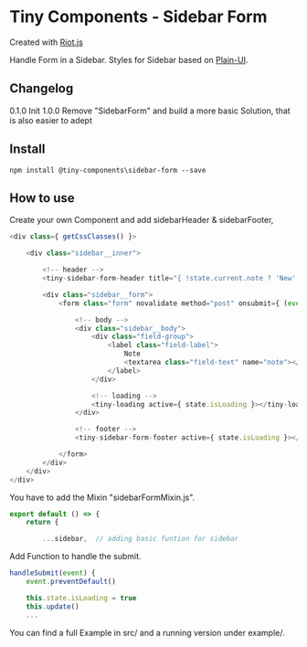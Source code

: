 # Tiny Components - Sidebar Form

Created with [Riot.js](https://riot.js.org)

Handle Form in a Sidebar. Styles for Sidebar based on [Plain-UI](https://plain-ui.com).

## Changelog

0.1.0 Init
1.0.0 Remove "SidebarForm" and build a more basic Solution, that is also easier to adept

## Install

```
npm install @tiny-components\sidebar-form --save
```

## How to use

Create your own Component and add sidebarHeader & sidebarFooter,

```js
<div class={ getCssClasses() }>

    <div class="sidebar__inner">

        <!-- header -->
        <tiny-sidebar-form-header title="{ !state.current.note ? 'New' : 'Edit' }" close={ (event) => { handleClose(event) }}></tiny-sidebar-form-header>

        <div class="sidebar__form">
            <form class="form" novalidate method="post" onsubmit={ (event) => { handleSubmit(event) } }>

                <!-- body -->
                <div class="sidebar__body">
                    <div class="field-group">
                        <label class="field-label">
                            Note
                            <textarea class="field-text" name="note"></textarea>
                        </label>
                    </div>

                    <!-- loading -->
                    <tiny-loading active={ state.isLoading }></tiny-loading>
                </div>

                <!-- footer -->
                <tiny-sidebar-form-footer active={ state.isLoading }></tiny-sidebar-form-footer>

            </form>
        </div>
    </div>
</div>
```

You have to add the Mixin "sidebarFormMixin.js".

```js
export default () => {
    return {

        ...sidebar,  // adding basic funtion for sidebar
```

Add Function to handle the submit.

```js
handleSubmit(event) {
    event.preventDefault()

    this.state.isLoading = true
    this.update()
    ...
```

You can find a full Example in src/ and a running version under example/.
